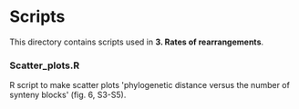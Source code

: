 # Scripts
This directory contains scripts used in **3. Rates of rearrangements**.

### Scatter_plots.R
R script to make scatter plots 'phylogenetic distance versus the number of synteny blocks' (fig. 6, S3-S5). 
